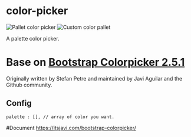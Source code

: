 # color-picker

![Pallet color picker](http://i.imgur.com/w0UWDNU.png) ![Custom color pallet](http://i.imgur.com/KqZlLEH.png)

A palette color picker.

# Base on [Bootstrap Colorpicker 2.5.1 ](https://itsjavi.com/bootstrap-colorpicker/)
Originally written by Stefan Petre and maintained by Javi Aguilar and the Github community.

## Config <a id="config"></a>
```
palette : [], // array of color you want.
```

#Document 
https://itsjavi.com/bootstrap-colorpicker/
